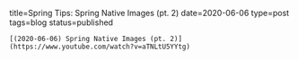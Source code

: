 
title=Spring Tips: Spring Native Images (pt. 2)
date=2020-06-06
type=post
tags=blog
status=published
~~~~~~
[(2020-06-06) Spring Native Images (pt. 2)](https://www.youtube.com/watch?v=aTNLtU5YYtg) 
            